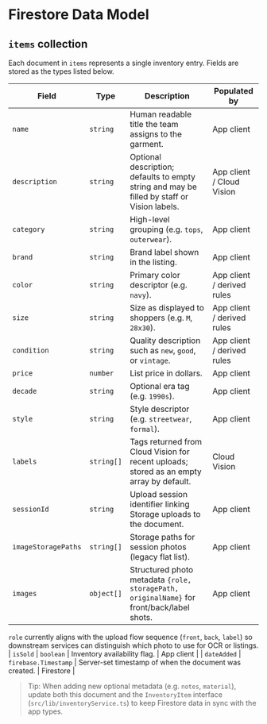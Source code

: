 # Firestore Data Model

## `items` collection

Each document in `items` represents a single inventory entry. Fields are stored as the types listed below.

| Field               | Type       | Description                                                                                 | Populated by               |
| ------------------- | ---------- | ------------------------------------------------------------------------------------------- | -------------------------- |
| `name`              | `string`   | Human readable title the team assigns to the garment.                                       | App client                 |
| `description`       | `string`   | Optional description; defaults to empty string and may be filled by staff or Vision labels. | App client / Cloud Vision  |
| `category`          | `string`   | High-level grouping (e.g. `tops`, `outerwear`).                                             | App client                 |
| `brand`             | `string`   | Brand label shown in the listing.                                                           | App client                 |
| `color`             | `string`   | Primary color descriptor (e.g. `navy`).                                                     | App client / derived rules |
| `size`              | `string`   | Size as displayed to shoppers (e.g. `M`, `28x30`).                                          | App client / derived rules |
| `condition`         | `string`   | Quality description such as `new`, `good`, or `vintage`.                                    | App client / derived rules |
| `price`             | `number`   | List price in dollars.                                                                      | App client                 |
| `decade`            | `string`   | Optional era tag (e.g. `1990s`).                                                            | App client                 |
| `style`             | `string`   | Style descriptor (e.g. `streetwear`, `formal`).                                             | App client                 |
| `labels`            | `string[]` | Tags returned from Cloud Vision for recent uploads; stored as an empty array by default.    | Cloud Vision               |
| `sessionId`         | `string`   | Upload session identifier linking Storage uploads to the document.                          | App client                 |
| `imageStoragePaths` | `string[]` | Storage paths for session photos (legacy flat list).                                        | App client                 |
| `images`            | `object[]` | Structured photo metadata `{role, storagePath, originalName}` for front/back/label shots.   | App client                 |

`role` currently aligns with the upload flow sequence (`front`, `back`, `label`) so downstream services can distinguish which photo to use for OCR or listings.
| `isSold` | `boolean` | Inventory availability flag. | App client |
| `dateAdded` | `firebase.Timestamp` | Server-set timestamp of when the document was created. | Firestore |

> Tip: When adding new optional metadata (e.g. `notes`, `material`), update both this document and the `InventoryItem` interface (`src/lib/inventoryService.ts`) to keep Firestore data in sync with the app types.
